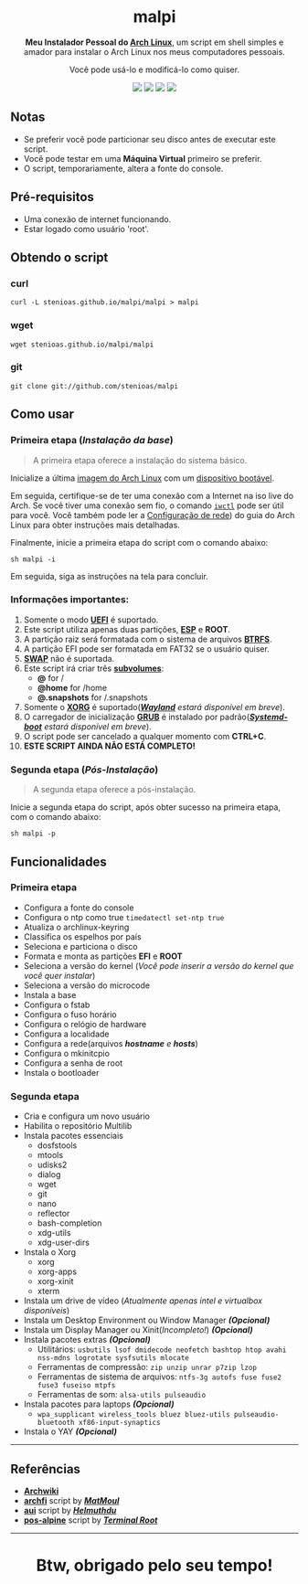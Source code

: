<h1 align="center">
  malpi
</h1>
<p align="center"><strong>Meu Instalador Pessoal do <a href=https://www.archlinux.org/>Arch Linux</a></strong>, um script em shell simples e amador para instalar o Arch Linux nos meus computadores pessoais.</p><p align="center">Você pode usá-lo e modificá-lo como quiser.</p>

<p align="center">
  <img src="https://img.shields.io/badge/Maintained%3F-Yes-green?style=for-the-badge">
  <img src="https://img.shields.io/github/license/stenioas/malpi?style=for-the-badge">
  <img src="https://img.shields.io/github/issues/stenioas/malpi?color=violet&style=for-the-badge">
  <img src="https://img.shields.io/github/stars/stenioas/malpi?style=for-the-badge">
</p>

## Notas
* Se preferir você pode particionar seu disco antes de executar este script.
* Você pode testar em uma **Máquina Virtual** primeiro se preferir.
* O script, temporariamente, altera a fonte do console.

## Pré-requisitos

- Uma conexão de internet funcionando.
- Estar logado como usuário 'root'.

## Obtendo o script

### curl
	curl -L stenioas.github.io/malpi/malpi > malpi

### wget
	wget stenioas.github.io/malpi/malpi

### git
	git clone git://github.com/stenioas/malpi

## Como usar

### Primeira etapa (*Instalação da base*) ###

> A primeira etapa oferece a instalação do sistema básico.

Inicialize a última [imagem do Arch Linux](https://www.archlinux.org/download/) com um [dispositivo bootável](https://wiki.archlinux.org/index.php/USB_flash_installation_media_(Português)).

Em seguida, certifique-se de ter uma conexão com a Internet na iso live do Arch. Se você tiver uma conexão sem fio, o comando [`iwctl`](https://wiki.archlinux.org/index.php/Iwd_(Português)#iwctl) pode ser útil para você. Você também pode ler a  [Configuração de rede](https://wiki.archlinux.org/index.php/USB_flash_installation_medium_(Português))) do guia do Arch Linux para obter instruções mais detalhadas.

Finalmente, inicie a primeira etapa do script com o comando abaixo:

    sh malpi -i

Em seguida, siga as instruções na tela para concluir.

### Informações importantes: ###

1. Somente o modo [**UEFI**](https://wiki.archlinux.org/index.php/Unified_Extensible_Firmware_Interface) é suportado.
2. Este script utiliza apenas duas partições, [**ESP**](https://wiki.archlinux.org/index.php/EFI_system_partition_(Português)) e **ROOT**.
3. A partição raiz será formatada com o sistema de arquivos [**BTRFS**](https://wiki.archlinux.org/index.php/Btrfs_(Português)).
4. A partição EFI pode ser formatada em FAT32 se o usuário quiser.
5. [**SWAP**](https://wiki.archlinux.org/index.php/Swap_(Português)) não é suportada.
6. Este script irá criar três [**subvolumes**](https://wiki.archlinux.org/index.php/Btrfs_(Português)#Subvolumes):
	- **@** for /
	- **@home** for /home
	- **@.snapshots** for /.snapshots
7. Somente o [**XORG**](https://wiki.archlinux.org/index.php/Xorg_(Português)) é suportado(*[**Wayland**](https://wiki.archlinux.org/index.php/Wayland_(Português)) estará disponível em breve*).
8. O carregador de inicialização [**GRUB**](https://wiki.archlinux.org/index.php/GRUB_(Português)) é instalado por padrão(*[**Systemd-boot**](https://wiki.archlinux.org/index.php/Systemd-boot) estará disponível em breve*).
9. O script pode ser cancelado a qualquer momento com **CTRL+C**.
10. **ESTE SCRIPT AINDA NÃO ESTÁ COMPLETO!**

### Segunda etapa (*Pós-Instalação*) ###

> A segunda etapa oferece a pós-instalação.

Inicie a segunda etapa do script, após obter sucesso na primeira etapa, com o comando abaixo:

	sh malpi -p

## Funcionalidades
### Primeira etapa
- Configura a fonte do console
- Configura o ntp como true `timedatectl set-ntp true`
- Atualiza o archlinux-keyring
- Classifica os espelhos por país
- Seleciona e particiona o disco
- Formata e monta as partições **EFI** e **ROOT**
- Seleciona a versão do kernel (*Você pode inserir a versão do kernel que você quer instalar*)
- Seleciona a versão do microcode
- Instala a base
- Configura o fstab
- Configura o fuso horário
- Configura o relógio de hardware
- Configura a localidade
- Configura a rede(arquivos ***hostname** e **hosts***)
- Configura o mkinitcpio
- Configura a senha de root
- Instala o bootloader

### Segunda etapa
- Cria e configura um novo usuário
- Habilita o repositório Multilib
- Instala pacotes essenciais
	- dosfstools
	- mtools
	- udisks2
	- dialog
	- wget
	- git
	- nano
	- reflector
	- bash-completion
	- xdg-utils
	- xdg-user-dirs
- Instala o Xorg
	- xorg
	- xorg-apps
	- xorg-xinit
	- xterm
- Instala um drive de vídeo (*Atualmente apenas intel e virtualbox disponíveis*)
- Instala um Desktop Environment ou Window Manager ***(Opcional)***
- Instala um Display Manager ou Xinit(*Incompleto!*) ***(Opcional)***
- Instala pacotes extras ***(Opcional)***
	- Utilitários: `usbutils lsof dmidecode neofetch bashtop htop avahi nss-mdns logrotate sysfsutils mlocate`
	- Ferramentas de compressão: `zip unzip unrar p7zip lzop`
	- Ferramentas de sistema de arquivos: `ntfs-3g autofs fuse fuse2 fuse3 fuseiso mtpfs`
	- Ferramentas de som: `alsa-utils pulseaudio`
- Instala pacotes para laptops ***(Opcional)***
	- `wpa_supplicant wireless_tools bluez bluez-utils pulseaudio-bluetooth xf86-input-synaptics`
- Instala o YAY ***(Opcional)***

---

## Referências ##

- [**Archwiki**](https://wiki.archlinux.org/index.php/Main_page_(Português))
- [**archfi**](https://github.com/MatMoul/archfi) script by [***MatMoul***](https://github.com/MatMoul)
- [**aui**](https://github.com/helmuthdu/aui) script by [***Helmuthdu***](https://github.com/helmuthdu)
- [**pos-alpine**](https://terminalroot.com.br/2019/12/alpine-linux-com-awesomewm-nao-recomendado-para-usuarios-nutella.html) script by [***Terminal Root***](https://terminalroot.com.br/)

---
<h1 align="center">Btw, obrigado pelo seu tempo!</h1>